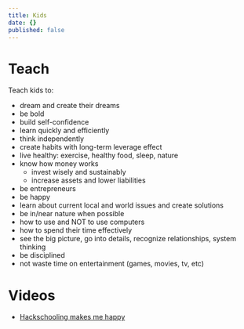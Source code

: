 ```yaml
---
title: Kids
date: {}
published: false
---
```


# Teach

Teach kids to:

- dream and create their dreams
- be bold
- build self-confidence
- learn quickly and efficiently
- think independently
- create habits with long-term leverage effect
- live healthy: exercise, healthy food, sleep, nature
- know how money works
  - invest wisely and sustainably
  - increase assets and lower liabilities
- be entrepreneurs
- be happy
- learn about current local and world issues and create solutions
- be in/near nature when possible
- how to use and NOT to use computers
- how to spend their time effectively
- see the big picture, go into details, recognize relationships, system thinking
- be disciplined
- not waste time on entertainment (games, movies, tv, etc)

# Videos

* [Hackschooling makes me happy](https://www.youtube.com/watch?v=h11u3vtcpaY)
